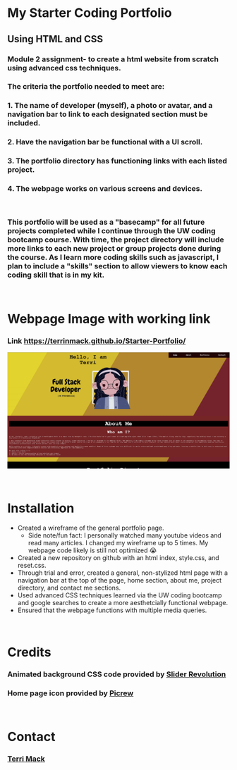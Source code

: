 # My Starter Coding Portfolio
## Using HTML and CSS
### Module 2 assignment- to create a html website from scratch using advanced css techniques.
### The criteria the portfolio needed to meet are: 
### 1. The name of developer (myself), a photo or avatar, and a navigation bar to link to each designated section must be included.
### 2. Have the navigation bar be functional with a UI scroll.
### 3. The portfolio directory has functioning links with each listed project. 
### 4. The webpage works on various screens and devices.

<br>

### This portfolio will be used as a "basecamp" for all future projects completed while I continue through the UW coding bootcamp course. With time, the project directory will include more links to each new project or group projects done during the course. As I learn more coding skills such as javascript, I plan to include a "skills" section to allow viewers to know each coding skill that is in my kit. 

<br>

# Webpage Image with working link
<!-- webpage link with image -->
### Link https://terrinmack.github.io/Starter-Portfolio/
![Webpage Screenshot](assets\images\webpage-screenshot.jpg)

<br>

# Installation 
* Created a wireframe of the general portfolio page. 
    * Side note/fun fact: I personally watched many youtube videos and read many articles. I changed my wireframe up to 5 times. My webpage code likely is still not optimized 😭
* Created a new repository on github with an html index, style.css, and reset.css.
* Through trial and error, created a general, non-stylized html page with a navigation bar at the top of the page, home section, about me, project directory, and contact me sections. 
* Used advanced CSS techniques learned via the UW coding bootcamp and google searches to create a more aesthetcially functional webpage. 
* Ensured that the webpage functions with multiple media queries. 

<br>

# Credits
### Animated background CSS code provided by [Slider Revolution](https://www.sliderrevolution.com/resources/css-animated-background/)
### Home page icon provided by [Picrew](https://picrew.me/)

<br>

# Contact
### [Terri Mack](https://github.com/terrinmack?tab=repositories)